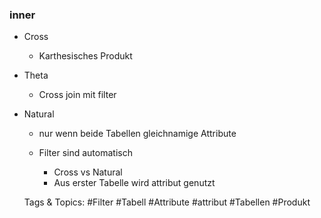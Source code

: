 ### inner

- Cross

	- Karthesisches Produkt

- Theta

	- Cross join mit filter 

- Natural

	- nur wenn beide Tabellen gleichnamige Attribute
	- Filter sind automatisch

		- Cross vs Natural
		- Aus erster Tabelle wird attribut genutzt

   Tags & Topics:
   #Filter
   #Tabell
   #Attribute
   #attribut
   #Tabellen
   #Produkt